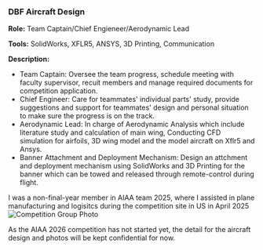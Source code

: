 ### DBF Aircraft Design

**Role:** Team Captain/Chief Engieneer/Aerodynamic Lead

**Tools:** SolidWorks, XFLR5, ANSYS, 3D Printing, Communication

**Description:**
- Team Captain: Oversee the team progress, schedule meeting with faculty supervisor, recuit members and manage required documents for competition application.
- Chief Engineer: Care for teammates' individual parts' study, provide suggestions and support for teammates' design and personal situation to make sure the progress is on the track.
- Aerodynamic Lead: In charge of Aerodynamic Analysis which include literature study and calculation of main wing, Conducting CFD simulation for airfoils, 3D wing model and the model aircraft on Xflr5 and Ansys.
- Banner Attachment and Deployment Mechanism: Design an attchment and deployment mechanism using SolidWorks and 3D Printing for the banner which can be towed and released through remote-control during flight.

I was a non-final-year member in AIAA team 2025, where I assisted in plane manufacturing and logisitcs during the competition site in US in April 2025
![Competition Group Photo](https://github.com/Leilazehui/Leilazehui.github.io/blob/main/Assets/Team_helper_aiaa_2025.jpg)

As the AIAA 2026 competition has not started yet, the detail for the aircraft design and photos will be kept confidential for now.
